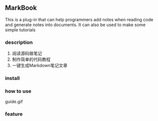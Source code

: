 ## MarkBook
This is a plug-in that can help programmers add notes when reading code and generate notes into documents. It can also be used to make some simple tutorials
### description
1. 阅读源码做笔记
2. 制作简单的代码教程
3. 一键生成Markdown笔记文章
### install

### how to use
 guide.gif
### feature